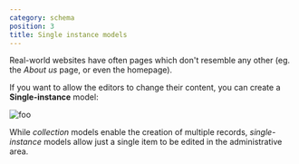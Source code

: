 ```yaml
---
category: schema
position: 3
title: Single instance models
---
```


Real-world websites have often pages which don't resemble any other (eg. the *About us* page, or even the homepage). 

If you want to allow the editors to change their content, you can create a <strong>Single-instance</strong> model: 

![foo](/images/single-instance/1.png)

While *collection* models enable the creation of multiple records, *single-instance* models allow just a single item to be edited in the administrative area.

